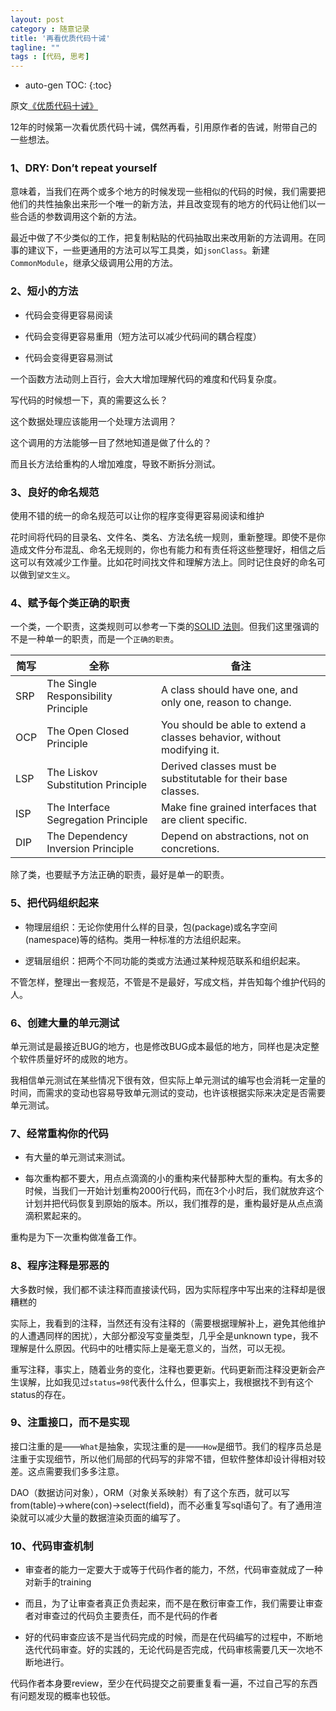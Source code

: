 ```yaml
---
layout: post
category : 随意记录
title: '再看优质代码十诫'
tagline: ""
tags : [代码, 思考]
---
```


* auto-gen TOC:
{:toc}

原文[《优质代码十诫》](http://coolshell.cn/articles/1007.html)

12年的时候第一次看优质代码十诫，偶然再看，引用原作者的告诫，附带自己的一些想法。

### 1、DRY: Don’t repeat yourself

意味着，当我们在两个或多个地方的时候发现一些相似的代码的时候，我们需要把他们的共性抽象出来形一个唯一的新方法，并且改变现有的地方的代码让他们以一些合适的参数调用这个新的方法。

最近中做了不少类似的工作，把复制粘贴的代码抽取出来改用新的方法调用。在同事的建议下，一些更通用的方法可以写工具类，如`jsonClass`。新建`CommonModule`，继承父级调用公用的方法。

<!--break-->

### 2、短小的方法

- 代码会变得更容易阅读

- 代码会变得更容易重用（短方法可以减少代码间的耦合程度）

- 代码会变得更容易测试

一个函数方法动则上百行，会大大增加理解代码的难度和代码复杂度。

写代码的时候想一下，真的需要这么长？

这个数据处理应该能用一个处理方法调用？

这个调用的方法能够一目了然地知道是做了什么的？

而且长方法给重构的人增加难度，导致不断拆分测试。

### 3、良好的命名规范

使用不错的统一的命名规范可以让你的程序变得更容易阅读和维护

花时间将代码的目录名、文件名、类名、方法名统一规则，重新整理。即使不是你造成文件分布混乱、命名无规则的，你也有能力和有责任将这些整理好，相信之后这可以有效减少工作量。比如花时间找文件和理解方法上。同时记住良好的命名可以做到`望文生义`。

### 4、赋予每个类正确的职责

一个类，一个职责，这类规则可以参考一下类的[SOLID 法则](http://butunclebob.com/ArticleS.UncleBob.PrinciplesOfOod)。但我们这里强调的不是一种单一的职责，而是一个`正确的职责`。

|简写   |             全称                   |          备注
|-------|------------------------------------|------------------
|SRP	|The Single Responsibility Principle |A class should have one, and only one, reason to change.
|OCP	|The Open Closed Principle	         |You should be able to extend a classes behavior, without modifying it.
|LSP	|The Liskov Substitution Principle	 |Derived classes must be substitutable for their base classes.
|ISP	|The Interface Segregation Principle |Make fine grained interfaces that are client specific.
|DIP	|The Dependency Inversion Principle	 |Depend on abstractions, not on concretions.

除了类，也要赋予方法正确的职责，最好是单一的职责。

### 5、把代码组织起来

- 物理层组织：无论你使用什么样的目录，包(package)或名字空间(namespace)等的结构。类用一种标准的方法组织起来。

- 逻辑层组织：把两个不同功能的类或方法通过某种规范联系和组织起来。

不管怎样，整理出一套规范，不管是不是最好，写成文档，并告知每个维护代码的人。

### 6、创建大量的单元测试

单元测试是最接近BUG的地方，也是修改BUG成本最低的地方，同样也是决定整个软件质量好坏的成败的地方。

我相信单元测试在某些情况下很有效，但实际上单元测试的编写也会消耗一定量的时间，而需求的变动也容易导致单元测试的变动，也许该根据实际来决定是否需要单元测试。

### 7、经常重构你的代码

- 有大量的单元测试来测试。

- 每次重构都不要大，用点点滴滴的小的重构来代替那种大型的重构。有太多的时候，当我们一开始计划重构2000行代码，而在3个小时后，我们就放弃这个计划并把代码恢复到原始的版本。所以，我们推荐的是，重构最好是从点点滴滴积累起来的。

重构是为下一次重构做准备工作。

### 8、程序注释是邪恶的

大多数时候，我们都不读注释而直接读代码，因为实际程序中写出来的注释却是很糟糕的

实际上，我看到的注释，当然还有没有注释的（需要根据理解补上，避免其他维护的人遭遇同样的困扰），大部分都没写变量类型，几乎全是unknown type，我不理解是什么原因。代码中的吐槽实际上是毫无意义的，当然，可以无视。

重写注释，事实上，随着业务的变化，注释也要更新。代码更新而注释没更新会产生误解，比如我见过`status=98`代表什么什么，但事实上，我根据找不到有这个status的存在。

### 9、注重接口，而不是实现

接口注重的是——`What`是抽象，实现注重的是——`How`是细节。我们的程序员总是注重于实现细节，所以他们局部的代码写的非常不错，但软件整体却设计得相对较差。这点需要我们多多注意。

DAO（数据访问对象），ORM（对象关系映射）有了这个东西，就可以写from(table)->where(con)->select(field)，而不必重复写sql语句了。有了通用渲染就可以减少大量的数据渲染页面的编写了。

### 10、代码审查机制

- 审查者的能力一定要大于或等于代码作者的能力，不然，代码审查就成了一种对新手的training

- 而且，为了让审查者真正负责起来，而不是在敷衍审查工作，我们需要让审查者对审查过的代码负主要责任，而不是代码的作者

- 好的代码审查应该不是当代码完成的时候，而是在代码编写的过程中，不断地迭代代码审查。好的实践的，无论代码是否完成，代码审核需要几天一次地不断地进行。

代码作者本身要review，至少在代码提交之前要重复看一遍，不过自己写的东西有问题发现的概率也较低。